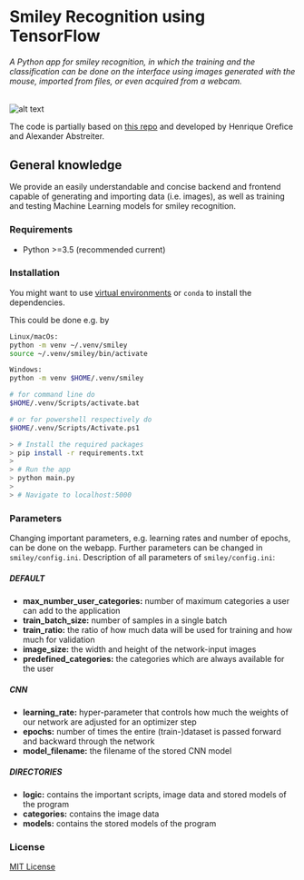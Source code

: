 # Smiley Recognition using TensorFlow

###### A Python app for smiley recognition, in which the training and the classification can be done on the interface using images generated with the mouse, imported from files, or even acquired from a webcam.

![alt text](./gif.gif "Smiley Recognition")

The code is partially based on [this
repo](https://github.com/sugyan/tensorflow-mnist) and developed by Henrique
Orefice and Alexander Abstreiter.

## General knowledge

We provide an easily understandable and concise backend and frontend capable of
generating and importing data (i.e. images), as well as training and testing
Machine Learning models for smiley recognition.

### Requirements

- Python >=3.5 (recommended current)

### Installation
You might want to use [virtual
environments](https://docs.python.org/3/library/venv.html) or `conda` to install
the dependencies.

This could be done e.g. by
```bash
Linux/macOs:
python -m venv ~/.venv/smiley
source ~/.venv/smiley/bin/activate

Windows:
python -m venv $HOME/.venv/smiley

# for command line do
$HOME/.venv/Scripts/activate.bat

# or for powershell respectively do
$HOME/.venv/Scripts/Activate.ps1
```

```bash
> # Install the required packages
> pip install -r requirements.txt
>
> # Run the app
> python main.py
>
> # Navigate to localhost:5000
```

### Parameters

Changing important parameters, e.g. learning rates and number of epochs, can be
done on the webapp. Further parameters can be changed in `smiley/config.ini`.
Description of all parameters of `smiley/config.ini`:

##### DEFAULT

- **max_number_user_categories:** number of maximum categories a user can add to
  the application
- **train_batch_size:** number of samples in a single batch
- **train_ratio:** the ratio of how much data will be used for training and how
  much for validation
- **image_size:** the width and height of the network-input images
- **predefined_categories:** the categories which are always available for the
  user

##### CNN

- **learning_rate:** hyper-parameter that controls how much the weights of our
  network are adjusted for an optimizer step
- **epochs:** number of times the entire (train-)dataset is passed forward and
  backward through the network
- **model_filename:** the filename of the stored CNN model

##### DIRECTORIES

- **logic:** contains the important scripts, image data and stored models of the
  program
- **categories:** contains the image data
- **models:** contains the stored models of the program

### License

[MIT License](LICENSE)
